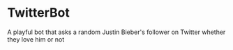 # TwitterBot
A playful bot that asks a random Justin Bieber's follower on Twitter whether they love him or not

